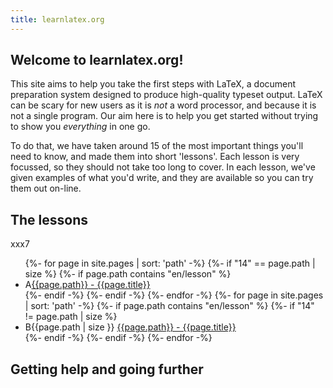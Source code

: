 ```yaml
---
title: learnlatex.org
---
```


## Welcome to learnlatex.org!

This site aims to help you take the first steps with LaTeX, a document
preparation system designed to produce high-quality typeset output. LaTeX can
be scary for new users as it is _not_ a word processor, and because it is not a
single program. Our aim here is to help you get started without trying to show
you _everything_ in one go.

To do that, we have taken around 15 of the most important things you'll need to
know, and made them into short 'lessons'. Each lesson is very focussed, so they
should not take too long to cover. In each lesson, we've given examples of what
you'd write, and they are available so you can try them out on-line.

## The lessons
xxx7
<ul>
{%- for page in site.pages | sort: 'path' -%}
{%- if "14" == page.path | size %}
{%- if page.path  contains "en/lesson" %}
<li>A<a href="{{page.path | replace: '.md',''}}">{{page.path}} - {{page.title}}</a></li>
{%- endif -%}
{%- endif -%}
{%- endfor -%}
{%- for page in site.pages | sort: 'path' -%}
{%- if page.path  contains "en/lesson" %}
{%- if "14" != page.path | size  %}
<li>B{{page.path | size }} <a href="{{page.path | replace: '.md',''}}">{{page.path}} - {{page.title}}</a></li>
{%- endif -%}
{%- endif -%}
{%- endfor -%}
</ul>

## Getting help and going further 
